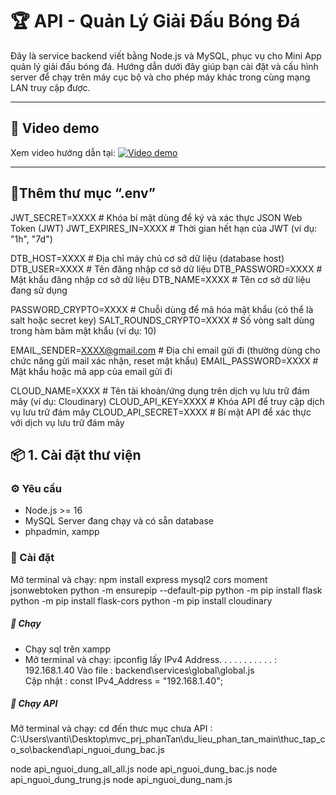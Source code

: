 # 🏆 API - Quản Lý Giải Đấu Bóng Đá

Đây là service backend viết bằng Node.js và MySQL, phục vụ cho Mini App quản lý giải đấu bóng đá. Hướng dẫn dưới đây giúp bạn cài đặt và cấu hình server để chạy trên máy cục bộ và cho phép máy khác trong cùng mạng LAN truy cập được.

---

## 🎥 Video demo

Xem video hướng dẫn tại: [![Video demo](https://youtu.be/ffPvfxuJsqw/0.jpg)](https://youtu.be/ffPvfxuJsqw)

---

## 🎥Thêm thư mục “.env”

JWT_SECRET=XXXX # Khóa bí mật dùng để ký và xác thực JSON Web Token (JWT)
JWT_EXPIRES_IN=XXXX # Thời gian hết hạn của JWT (ví dụ: "1h", "7d")

DTB_HOST=XXXX # Địa chỉ máy chủ cơ sở dữ liệu (database host)
DTB_USER=XXXX # Tên đăng nhập cơ sở dữ liệu
DTB_PASSWORD=XXXX # Mật khẩu đăng nhập cơ sở dữ liệu
DTB_NAME=XXXX # Tên cơ sở dữ liệu đang sử dụng

PASSWORD_CRYPTO=XXXX # Chuỗi dùng để mã hóa mật khẩu (có thể là salt hoặc secret key)
SALT_ROUNDS_CRYPTO=XXXX # Số vòng salt dùng trong hàm băm mật khẩu (ví dụ: 10)

EMAIL_SENDER=XXXX@gmail.com # Địa chỉ email gửi đi (thường dùng cho chức năng gửi mail xác nhận, reset mật khẩu)
EMAIL_PASSWORD=XXXX # Mật khẩu hoặc mã app của email gửi đi

CLOUD_NAME=XXXX # Tên tài khoản/ứng dụng trên dịch vụ lưu trữ đám mây (ví dụ: Cloudinary)
CLOUD_API_KEY=XXXX # Khóa API để truy cập dịch vụ lưu trữ đám mây
CLOUD_API_SECRET=XXXX # Bí mật API để xác thực với dịch vụ lưu trữ đám mây

## 📦 1. Cài đặt thư viện

### ⚙️ Yêu cầu

- Node.js >= 16
- MySQL Server đang chạy và có sẵn database
- phpadmin, xampp

### 🧱 Cài đặt

Mở terminal và chạy:
npm install express mysql2 cors moment jsonwebtoken
python -m ensurepip --default-pip
python -m pip install flask
python -m pip install flask-cors
python -m pip install cloudinary

##### 🧱 Chạy

- Chạy sql trên xampp
- Mở terminal và chạy:
  ipconfig lấy IPv4 Address. . . . . . . . . . . : 192.168.1.40
  Vào file : backend\services\global\global.js  
   Cập nhật : const IPv4_Address = "192.168.1.40";
##### 🧱 Chạy API 
   Mở terminal và chạy: cd đến thưc mục chưa API : C:\Users\vanti\Desktop\mvc_prj_phanTan\du_lieu_phan_tan_main\thuc_tap_co_so\backend\api_nguoi_dung_bac.js
  
  node api_nguoi_dung_all_all.js
  node api_nguoi_dung_bac.js
  node api_nguoi_dung_trung.js
  node api_nguoi_dung_nam.js

<!-- // test -->
